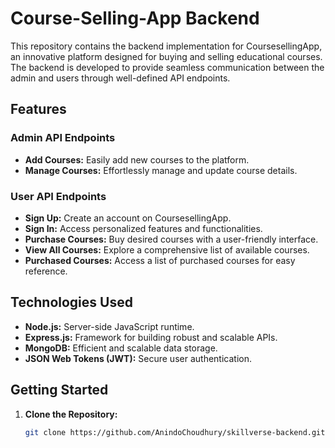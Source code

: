 # Course-Selling-App Backend

This repository contains the backend implementation for CoursesellingApp, an innovative platform designed for buying and selling educational courses. The backend is developed to provide seamless communication between the admin and users through well-defined API endpoints.

## Features

### Admin API Endpoints

- **Add Courses:** Easily add new courses to the platform.
- **Manage Courses:** Effortlessly manage and update course details.

### User API Endpoints

- **Sign Up:** Create an account on CoursesellingApp.
- **Sign In:** Access personalized features and functionalities.
- **Purchase Courses:** Buy desired courses with a user-friendly interface.
- **View All Courses:** Explore a comprehensive list of available courses.
- **Purchased Courses:** Access a list of purchased courses for easy reference.

## Technologies Used

- **Node.js:** Server-side JavaScript runtime.
- **Express.js:** Framework for building robust and scalable APIs.
- **MongoDB:** Efficient and scalable data storage.
- **JSON Web Tokens (JWT):** Secure user authentication.

## Getting Started

1. **Clone the Repository:**
   ```bash
   git clone https://github.com/AnindoChoudhury/skillverse-backend.git
   ```
